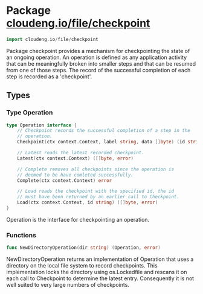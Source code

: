 # Package [cloudeng.io/file/checkpoint](https://pkg.go.dev/cloudeng.io/file/checkpoint?tab=doc)

```go
import cloudeng.io/file/checkpoint
```

Package checkpoint provides a mechanism for checkpointing the state of an
ongoing operation. An operation is defined as any application activity that
can be meaningfully broken into smaller steps and that can be resumed from
one of those steps. The record of the successful completion of each step is
recorded as a 'checkpoint'.

## Types
### Type Operation
```go
type Operation interface {
	// Checkpoint records the successful completion of a step in the
	// operation.
	Checkpoint(ctx context.Context, label string, data []byte) (id string, err error)

	// Latest reads the latest recorded checkpoint.
	Latest(ctx context.Context) ([]byte, error)

	// Complete removes all checkpoints since the operation is
	// deemed to be have comleted successfully.
	Complete(ctx context.Context) error

	// Load reads the checkpoint with the specified id, the id
	// must have been returned by an earlier call to Checkpoint.
	Load(ctx context.Context, id string) ([]byte, error)
}
```
Operation is the interface for checkpointing an operation.

### Functions

```go
func NewDirectoryOperation(dir string) (Operation, error)
```
NewDirectoryOperation returns an implementation of Operation that
uses a directory on the local file system to record checkpoints. This
implementation locks the directory using os.Lockedfile and rescans it on
each call to Checkpoint to determine the latest entry. Consequently it is
not well suited to very large numbers of checkpoints.







